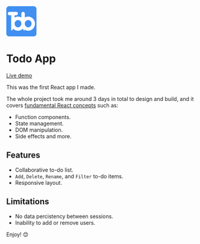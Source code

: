 <img src="https://raw.githubusercontent.com/rcdvgn/Todo-App/main/src/favIcon/whiteOnBlue.svg" alt="Todo App Logo" width= "80" />

# Todo App

[Live demo](https://todo-app-rcdvgn.vercel.app/)

This was the first React app I made. 

The whole project took me around 3 days in total to design and build, and it covers [fundamental React concepts](https://reactnative.dev/docs/intro-react) such as:
- Function components.
- State management.
- DOM manipulation.
- Side effects and more.

## Features

- Collaborative to-do list.
- `Add`, `Delete`, `Rename`, and `Filter` to-do items.
- Responsive layout.

## Limitations

- No data percistency between sessions.
- Inability to add or remove users.

Enjoy! 😊
